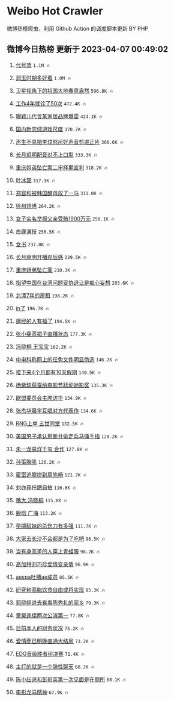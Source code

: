 # Weibo Hot Crawler 



微博热榜爬虫，利用 Github Action 的调度脚本更新 BY PHP 


## 微博今日热榜 更新于 2023-04-07 00:49:02 
1. [代号鸢](https://s.weibo.com/weibo?q=%E4%BB%A3%E5%8F%B7%E9%B8%A2&t=31&band_rank=1&Refer=top) `1.1M 🔥` 

1. [润玉时期多好看](https://s.weibo.com/weibo?q=%E6%B6%A6%E7%8E%89%E6%97%B6%E6%9C%9F%E5%A4%9A%E5%A5%BD%E7%9C%8B&t=31&band_rank=2&Refer=top) `1.0M 🔥` 

1. [卫星视角下的祖国大地春意盎然](https://s.weibo.com/weibo?q=%23%E5%8D%AB%E6%98%9F%E8%A7%86%E8%A7%92%E4%B8%8B%E7%9A%84%E7%A5%96%E5%9B%BD%E5%A4%A7%E5%9C%B0%E6%98%A5%E6%84%8F%E7%9B%8E%E7%84%B6%23&t=31&band_rank=3&Refer=top) `596.8K 🔥` 

1. [工作4年就诊了50次](https://s.weibo.com/weibo?q=%23%E5%B7%A5%E4%BD%9C4%E5%B9%B4%E5%B0%B1%E8%AF%8A%E4%BA%8650%E6%AC%A1%23&t=31&band_rank=4&Refer=top) `472.4K 🔥` 

1. [曝颖儿代言某家居品牌爆雷](https://s.weibo.com/weibo?q=%23%E6%9B%9D%E9%A2%96%E5%84%BF%E4%BB%A3%E8%A8%80%E6%9F%90%E5%AE%B6%E5%B1%85%E5%93%81%E7%89%8C%E7%88%86%E9%9B%B7%23&t=31&band_rank=5&Refer=top) `424.1K 🔥` 

1. [国内新恋综游戏尺度](https://s.weibo.com/weibo?q=%23%E5%9B%BD%E5%86%85%E6%96%B0%E6%81%8B%E7%BB%BC%E6%B8%B8%E6%88%8F%E5%B0%BA%E5%BA%A6%23&t=31&band_rank=6&Refer=top) `370.7K 🔥` 

1. [声生不息把李玟怒斥好声音剪进正片](https://s.weibo.com/weibo?q=%23%E5%A3%B0%E7%94%9F%E4%B8%8D%E6%81%AF%E6%8A%8A%E6%9D%8E%E7%8E%9F%E6%80%92%E6%96%A5%E5%A5%BD%E5%A3%B0%E9%9F%B3%E5%89%AA%E8%BF%9B%E6%AD%A3%E7%89%87%23&t=31&band_rank=7&Refer=top) `366.6K 🔥` 

1. [长月烬明配音对不上口型](https://s.weibo.com/weibo?q=%E9%95%BF%E6%9C%88%E7%83%AC%E6%98%8E%E9%85%8D%E9%9F%B3%E5%AF%B9%E4%B8%8D%E4%B8%8A%E5%8F%A3%E5%9E%8B&t=31&band_rank=8&Refer=top) `333.3K 🔥` 

1. [重庆姐弟坠亡案二审择期宣判](https://s.weibo.com/weibo?q=%23%E9%87%8D%E5%BA%86%E5%A7%90%E5%BC%9F%E5%9D%A0%E4%BA%A1%E6%A1%88%E4%BA%8C%E5%AE%A1%E6%8B%A9%E6%9C%9F%E5%AE%A3%E5%88%A4%23&t=31&band_rank=9&Refer=top) `318.2K 🔥` 

1. [叶冰裳](https://s.weibo.com/weibo?q=%E5%8F%B6%E5%86%B0%E8%A3%B3&t=31&band_rank=10&Refer=top) `317.3K 🔥` 

1. [郑容和被韩国酵母放了一马](https://s.weibo.com/weibo?q=%23%E9%83%91%E5%AE%B9%E5%92%8C%E8%A2%AB%E9%9F%A9%E5%9B%BD%E9%85%B5%E6%AF%8D%E6%94%BE%E4%BA%86%E4%B8%80%E9%A9%AC%23&t=31&band_rank=11&Refer=top) `311.0K 🔥` 

1. [徐州烧烤](https://s.weibo.com/weibo?q=%E5%BE%90%E5%B7%9E%E7%83%A7%E7%83%A4&t=31&band_rank=12&Refer=top) `264.2K 🔥` 

1. [女子实名举报父亲受贿1900万元](https://s.weibo.com/weibo?q=%23%E5%A5%B3%E5%AD%90%E5%AE%9E%E5%90%8D%E4%B8%BE%E6%8A%A5%E7%88%B6%E4%BA%B2%E5%8F%97%E8%B4%BF1900%E4%B8%87%E5%85%83%23&t=31&band_rank=13&Refer=top) `258.1K 🔥` 

1. [白鹿演技](https://s.weibo.com/weibo?q=%23%E7%99%BD%E9%B9%BF%E6%BC%94%E6%8A%80%23&t=31&band_rank=14&Refer=top) `256.5K 🔥` 

1. [女书](https://s.weibo.com/weibo?q=%E5%A5%B3%E4%B9%A6&t=31&band_rank=15&Refer=top) `237.0K 🔥` 

1. [长月烬明开播观后感](https://s.weibo.com/weibo?q=%23%E9%95%BF%E6%9C%88%E7%83%AC%E6%98%8E%E5%BC%80%E6%92%AD%E8%A7%82%E5%90%8E%E6%84%9F%23&t=31&band_rank=16&Refer=top) `229.5K 🔥` 

1. [重庆姐弟坠亡案](https://s.weibo.com/weibo?q=%E9%87%8D%E5%BA%86%E5%A7%90%E5%BC%9F%E5%9D%A0%E4%BA%A1%E6%A1%88&t=31&band_rank=17&Refer=top) `210.3K 🔥` 

1. [指望中国在台湾问题妥协退让是痴心妄想](https://s.weibo.com/weibo?q=%23%E6%8C%87%E6%9C%9B%E4%B8%AD%E5%9B%BD%E5%9C%A8%E5%8F%B0%E6%B9%BE%E9%97%AE%E9%A2%98%E5%A6%A5%E5%8D%8F%E9%80%80%E8%AE%A9%E6%98%AF%E7%97%B4%E5%BF%83%E5%A6%84%E6%83%B3%23&t=31&band_rank=18&Refer=top) `203.6K 🔥` 

1. [北漂7年的房租](https://s.weibo.com/weibo?q=%23%E5%8C%97%E6%BC%827%E5%B9%B4%E7%9A%84%E6%88%BF%E7%A7%9F%23&t=31&band_rank=19&Refer=top) `198.2K 🔥` 

1. [in了](https://s.weibo.com/weibo?q=in%E4%BA%86&t=31&band_rank=20&Refer=top) `196.7K 🔥` 

1. [痛经的人有福了](https://s.weibo.com/weibo?q=%23%E7%97%9B%E7%BB%8F%E7%9A%84%E4%BA%BA%E6%9C%89%E7%A6%8F%E4%BA%86%23&t=31&band_rank=21&Refer=top) `194.5K 🔥` 

1. [张小斐蓝裙子直播状态](https://s.weibo.com/weibo?q=%23%E5%BC%A0%E5%B0%8F%E6%96%90%E8%93%9D%E8%A3%99%E5%AD%90%E7%9B%B4%E6%92%AD%E7%8A%B6%E6%80%81%23&t=31&band_rank=22&Refer=top) `177.3K 🔥` 

1. [冯晓桐 王宝宝](https://s.weibo.com/weibo?q=%E5%86%AF%E6%99%93%E6%A1%90%20%E7%8E%8B%E5%AE%9D%E5%AE%9D&t=31&band_rank=23&Refer=top) `162.2K 🔥` 

1. [中电科称网上的任免文件明显伪造](https://s.weibo.com/weibo?q=%23%E4%B8%AD%E7%94%B5%E7%A7%91%E7%A7%B0%E7%BD%91%E4%B8%8A%E7%9A%84%E4%BB%BB%E5%85%8D%E6%96%87%E4%BB%B6%E6%98%8E%E6%98%BE%E4%BC%AA%E9%80%A0%23&t=31&band_rank=24&Refer=top) `146.2K 🔥` 

1. [接下来4个月都有10天假期](https://s.weibo.com/weibo?q=%23%E6%8E%A5%E4%B8%8B%E6%9D%A54%E4%B8%AA%E6%9C%88%E9%83%BD%E6%9C%8910%E5%A4%A9%E5%81%87%E6%9C%9F%23&t=31&band_rank=25&Refer=top) `140.5K 🔥` 

1. [杨紫琼获戛纳电影节跃动她影奖](https://s.weibo.com/weibo?q=%23%E6%9D%A8%E7%B4%AB%E7%90%BC%E8%8E%B7%E6%88%9B%E7%BA%B3%E7%94%B5%E5%BD%B1%E8%8A%82%E8%B7%83%E5%8A%A8%E5%A5%B9%E5%BD%B1%E5%A5%96%23&t=31&band_rank=26&Refer=top) `135.3K 🔥` 

1. [欧盟委员会主席访华](https://s.weibo.com/weibo?q=%23%E6%AC%A7%E7%9B%9F%E5%A7%94%E5%91%98%E4%BC%9A%E4%B8%BB%E5%B8%AD%E8%AE%BF%E5%8D%8E%23&t=31&band_rank=27&Refer=top) `134.9K 🔥` 

1. [张杰华晨宇互唱对方代表作](https://s.weibo.com/weibo?q=%23%E5%BC%A0%E6%9D%B0%E5%8D%8E%E6%99%A8%E5%AE%87%E4%BA%92%E5%94%B1%E5%AF%B9%E6%96%B9%E4%BB%A3%E8%A1%A8%E4%BD%9C%23&t=31&band_rank=28&Refer=top) `134.6K 🔥` 

1. [RNG上单 五世同堂](https://s.weibo.com/weibo?q=RNG%E4%B8%8A%E5%8D%95%20%E4%BA%94%E4%B8%96%E5%90%8C%E5%A0%82&t=31&band_rank=29&Refer=top) `132.5K 🔥` 

1. [美国男子承认掰断并偷走兵马俑手指](https://s.weibo.com/weibo?q=%23%E7%BE%8E%E5%9B%BD%E7%94%B7%E5%AD%90%E6%89%BF%E8%AE%A4%E6%8E%B0%E6%96%AD%E5%B9%B6%E5%81%B7%E8%B5%B0%E5%85%B5%E9%A9%AC%E4%BF%91%E6%89%8B%E6%8C%87%23&t=31&band_rank=30&Refer=top) `128.2K 🔥` 

1. [朱一龙易烊千玺 合作](https://s.weibo.com/weibo?q=%E6%9C%B1%E4%B8%80%E9%BE%99%E6%98%93%E7%83%8A%E5%8D%83%E7%8E%BA%20%E5%90%88%E4%BD%9C&t=31&band_rank=31&Refer=top) `127.8K 🔥` 

1. [孙策胸肌](https://s.weibo.com/weibo?q=%E5%AD%99%E7%AD%96%E8%83%B8%E8%82%8C&t=31&band_rank=32&Refer=top) `126.2K 🔥` 

1. [密室逃脱拼到周笔畅](https://s.weibo.com/weibo?q=%E5%AF%86%E5%AE%A4%E9%80%83%E8%84%B1%E6%8B%BC%E5%88%B0%E5%91%A8%E7%AC%94%E7%95%85&t=31&band_rank=33&Refer=top) `121.7K 🔥` 

1. [刘亦菲托腮自拍](https://s.weibo.com/weibo?q=%23%E5%88%98%E4%BA%A6%E8%8F%B2%E6%89%98%E8%85%AE%E8%87%AA%E6%8B%8D%23&t=31&band_rank=34&Refer=top) `116.6K 🔥` 

1. [嘴大 冯晓桐](https://s.weibo.com/weibo?q=%E5%98%B4%E5%A4%A7%20%E5%86%AF%E6%99%93%E6%A1%90&t=31&band_rank=35&Refer=top) `115.8K 🔥` 

1. [鹿晗 广海](https://s.weibo.com/weibo?q=%E9%B9%BF%E6%99%97%20%E5%B9%BF%E6%B5%B7&t=31&band_rank=36&Refer=top) `113.2K 🔥` 

1. [早期甜妹的杀伤力有多强](https://s.weibo.com/weibo?q=%23%E6%97%A9%E6%9C%9F%E7%94%9C%E5%A6%B9%E7%9A%84%E6%9D%80%E4%BC%A4%E5%8A%9B%E6%9C%89%E5%A4%9A%E5%BC%BA%23&t=31&band_rank=37&Refer=top) `111.7K 🔥` 

1. [大家去长沙不会都是为了吃吧](https://s.weibo.com/weibo?q=%23%E5%A4%A7%E5%AE%B6%E5%8E%BB%E9%95%BF%E6%B2%99%E4%B8%8D%E4%BC%9A%E9%83%BD%E6%98%AF%E4%B8%BA%E4%BA%86%E5%90%83%E5%90%A7%23&t=31&band_rank=38&Refer=top) `98.5K 🔥` 

1. [当有身高差的人穿上青蛙服](https://s.weibo.com/weibo?q=%23%E5%BD%93%E6%9C%89%E8%BA%AB%E9%AB%98%E5%B7%AE%E7%9A%84%E4%BA%BA%E7%A9%BF%E4%B8%8A%E9%9D%92%E8%9B%99%E6%9C%8D%23&t=31&band_rank=39&Refer=top) `98.2K 🔥` 

1. [高加林刘巧珍爱情变亲情](https://s.weibo.com/weibo?q=%23%E9%AB%98%E5%8A%A0%E6%9E%97%E5%88%98%E5%B7%A7%E7%8F%8D%E7%88%B1%E6%83%85%E5%8F%98%E4%BA%B2%E6%83%85%23&t=31&band_rank=40&Refer=top) `96.9K 🔥` 

1. [aespa吐槽ae成员](https://s.weibo.com/weibo?q=%23aespa%E5%90%90%E6%A7%BDae%E6%88%90%E5%91%98%23&t=31&band_rank=41&Refer=top) `85.5K 🔥` 

1. [研究称高脂饮食自由或将实现](https://s.weibo.com/weibo?q=%23%E7%A0%94%E7%A9%B6%E7%A7%B0%E9%AB%98%E8%84%82%E9%A5%AE%E9%A3%9F%E8%87%AA%E7%94%B1%E6%88%96%E5%B0%86%E5%AE%9E%E7%8E%B0%23&t=31&band_rank=42&Refer=top) `85.3K 🔥` 

1. [郭晓婷说去看看陈秀礼的家乡](https://s.weibo.com/weibo?q=%23%E9%83%AD%E6%99%93%E5%A9%B7%E8%AF%B4%E5%8E%BB%E7%9C%8B%E7%9C%8B%E9%99%88%E7%A7%80%E7%A4%BC%E7%9A%84%E5%AE%B6%E4%B9%A1%23&t=31&band_rank=43&Refer=top) `79.3K 🔥` 

1. [章昊连续两次公演第一](https://s.weibo.com/weibo?q=%23%E7%AB%A0%E6%98%8A%E8%BF%9E%E7%BB%AD%E4%B8%A4%E6%AC%A1%E5%85%AC%E6%BC%94%E7%AC%AC%E4%B8%80%23&t=31&band_rank=44&Refer=top) `77.8K 🔥` 

1. [目前本人的财务状况](https://s.weibo.com/weibo?q=%23%E7%9B%AE%E5%89%8D%E6%9C%AC%E4%BA%BA%E7%9A%84%E8%B4%A2%E5%8A%A1%E7%8A%B6%E5%86%B5%23&t=31&band_rank=45&Refer=top) `75.2K 🔥` 

1. [爱情而已明晚直通大结局](https://s.weibo.com/weibo?q=%23%E7%88%B1%E6%83%85%E8%80%8C%E5%B7%B2%E6%98%8E%E6%99%9A%E7%9B%B4%E9%80%9A%E5%A4%A7%E7%BB%93%E5%B1%80%23&t=31&band_rank=46&Refer=top) `73.2K 🔥` 

1. [EDG晋级胜者组决赛](https://s.weibo.com/weibo?q=%23EDG%E6%99%8B%E7%BA%A7%E8%83%9C%E8%80%85%E7%BB%84%E5%86%B3%E8%B5%9B%23&t=31&band_rank=47&Refer=top) `71.4K 🔥` 

1. [主打的就是一个弹性聊天](https://s.weibo.com/weibo?q=%23%E4%B8%BB%E6%89%93%E7%9A%84%E5%B0%B1%E6%98%AF%E4%B8%80%E4%B8%AA%E5%BC%B9%E6%80%A7%E8%81%8A%E5%A4%A9%23&t=31&band_rank=48&Refer=top) `68.2K 🔥` 

1. [陈小纭说和彭冠英第一次见面是在厕所](https://s.weibo.com/weibo?q=%23%E9%99%88%E5%B0%8F%E7%BA%AD%E8%AF%B4%E5%92%8C%E5%BD%AD%E5%86%A0%E8%8B%B1%E7%AC%AC%E4%B8%80%E6%AC%A1%E8%A7%81%E9%9D%A2%E6%98%AF%E5%9C%A8%E5%8E%95%E6%89%80%23&t=31&band_rank=49&Refer=top) `68.1K 🔥` 

1. [电影龙马精神](https://s.weibo.com/weibo?q=%E7%94%B5%E5%BD%B1%E9%BE%99%E9%A9%AC%E7%B2%BE%E7%A5%9E&t=31&band_rank=50&Refer=top) `67.9K 🔥` 

